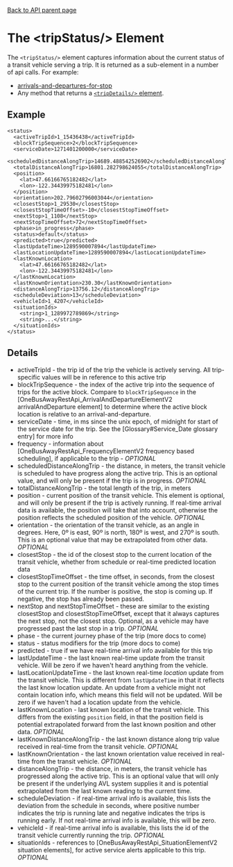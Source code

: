 [Back to API parent page](../index.html)

# The &lt;tripStatus/&gt; Element

The `<tripStatus/>` element captures information about the current status of a transit vehicle serving a trip.  It is returned as a sub-element in a number of api calls.  For example:

* [arrivals-and-departures-for-stop](../methods/arrivals-and-departures-for-stop.html)
* Any method that returns a [`<tripDetails/>` element](trip-details.html).

## Example

~~~
<status>
  <activeTripId>1_15436438</activeTripId>
  <blockTripSequence>2</blockTripSequence>
  <serviceDate>1271401200000</serviceDate>
  <scheduledDistanceAlongTrip>14689.488542526902</scheduledDistanceAlongTrip>
  <totalDistanceAlongTrip>16801.282798624055</totalDistanceAlongTrip>
  <position>
    <lat>47.66166765182482</lat>
    <lon>-122.34439975182481</lon>
  </position>
  <orientation>202.79602796003044</orientation>
  <closestStop>1_29530</closestStop>
  <closestStopTimeOffset>-10</closestStopTimeOffset>
  <nextStop>1_1108</nextStop>
  <nextStopTimeOffset>72</nextStopTimeOffset>
  <phase>in_progress</phase>
  <status>default</status>
  <predicted>true</predicted>
  <lastUpdateTime>1289590007894</lastUpdateTime>
  <lastLocationUpdateTime>1289590007894</lastLocationUpdateTime>
  <lastKnownLocation>
    <lat>47.66166765182482</lat>
    <lon>-122.34439975182481</lon>
  </lastKnownLocation>
  <lastKnownOrientation>230.30</lastKnownOrientation>  
  <distanceAlongTrip>13756.12</distanceAlongTrip>
  <scheduleDeviation>13</scheduleDeviation>
  <vehicleId>1_4207</vehicleId>
  <situationIds>
    <string>1_1289972789869</string>
    <string>...</string>
  </situationIds>
</status>
~~~

## Details

* activeTripId - the trip id of the trip the vehicle is actively serving.  All trip-specific values will be in reference to this active trip
* blockTripSequence - the index of the active trip into the sequence of trips for the active block.  Compare to `blockTripSequence` in the [OneBusAwayRestApi_ArrivalAndDepartureElementV2 arrivalAndDeparture element] to determine where the active block location is relative to an arrival-and-departure.
* serviceDate - time, in ms since the unix epoch, of midnight for start of the service date for the trip. See the [Glossary#Service_Date glossary entry] for more info
* frequency - information about [OneBusAwayRestApi_FrequencyElementV2 frequency based scheduling], if applicable to the trip - *OPTIONAL*
* scheduledDistanceAlongTrip - the distance, in meters, the transit vehicle is scheduled to have progress along the active trip.  This is an optional value, and will only be present if the trip is in progress. *OPTIONAL*
* totalDistanceAlongTrip - the total length of the trip, in meters
* position - current position of the transit vehicle. This element is optional, and will only be present if the trip is actively running. If real-time arrival data is available, the position will take that into account, otherwise the position reflects the scheduled position of the vehicle. *OPTIONAL*
* orientation - the orientation of the transit vehicle, as an angle in degrees.  Here, 0º is east, 90º is north, 180º is west, and 270º is south.  This is an optional value that may be extrapolated from other data. *OPTIONAL*
* closestStop - the id of the closest stop to the current location of the transit vehicle, whether from schedule or real-time predicted location data
* closestStopTimeOffset - the time offset, in seconds, from the closest stop to the current position of the transit vehicle among the stop times of the current trip. If the number is positive, the stop is coming up. If negative, the stop has already been passed. 
* nextStop and nextStopTimeOffset - these are similar to the existing closestStop and closestStopTimeOffset, except that it always captures the next stop, not the closest stop.  Optional, as a vehicle may have progressed past the last stop in a trip. *OPTIONAL*
* phase - the current journey phase of the trip (more docs to come)
* status - status modifiers for the trip (more docs to come)
* predicted - true if we have real-time arrival info available for this trip
* lastUpdateTime - the last known real-time update from the transit vehicle.  Will be zero if we haven't heard anything from the vehicle.
* lastLocationUpdateTime - the last known real-time *location* update from the transit vehicle.  This is different from `lastUpdateTime` in that it reflects the last know location update.  An update from a vehicle might not contain location info, which means this field will not be updated.  Will be zero if we haven't had a location update from the vehicle.
* lastKnownLocation - last known location of the transit vehicle.  This differs from the existing `position` field, in that the position field is potential extrapolated forward from the last known position and other data. *OPTIONAL*
* lastKnownDistanceAlongTrip - the last known distance along trip value received in real-time from the transit vehicle. *OPTIONAL*
* lastKnownOrientation - the last known orientation value received in real-time from the transit vehicle. *OPTIONAL*
* distanceAlongTrip - the distance, in meters, the transit vehicle has progressed along the active trip.  This is an optional value that will only be present if the underlying AVL system supplies it and is potential extrapolated from the last known reading to the current time.
* scheduleDeviation - if real-time arrival info is available, this lists the deviation from the schedule in seconds, where positive number indicates the trip is running late and negative indicates the trips is running early. If not real-time arrival info is available, this will be zero.
* vehicleId - if real-time arrival info is available, this lists the id of the transit vehicle currently running the trip. *OPTIONAL*
* situationIds - references to [OneBusAwayRestApi_SituationElementV2 situation elements], for active service alerts applicable to this trip. *OPTIONAL*
